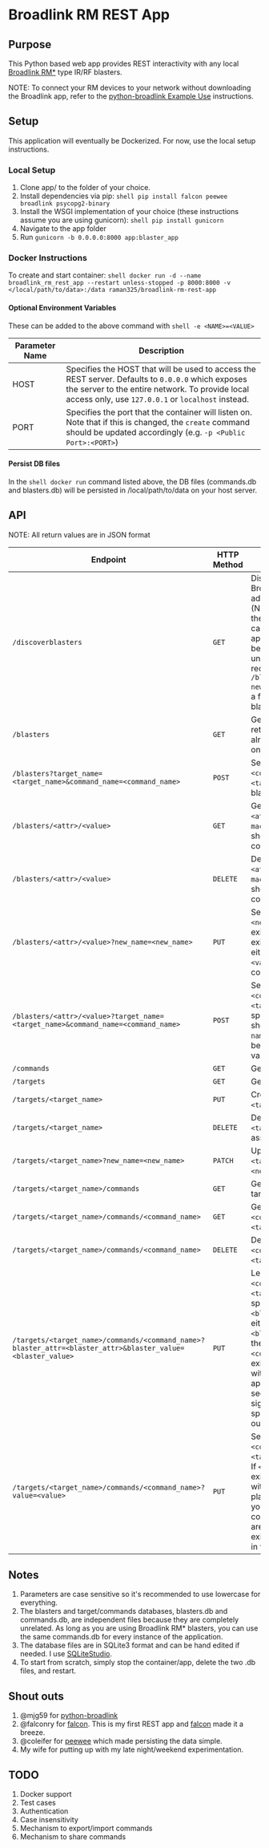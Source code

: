 # Broadlink RM REST App

## Purpose
This Python based web app provides REST interactivity with any local [Broadlink RM*](http://www.ibroadlink.com/rm/) type IR/RF blasters.

NOTE: To connect your RM devices to your network without downloading the Broadlink app, refer to the [python-broadlink Example Use](https://github.com/mjg59/python-broadlink#example-use) instructions.

## Setup
This application will eventually be Dockerized. For now, use the local setup instructions.

### Local Setup
1. Clone app/ to the folder of your choice. 
2. Install dependencies via pip: ```shell pip install falcon peewee broadlink psycopg2-binary```
3. Install the WSGI implementation of your choice (these instructions assume you are using gunicorn): ```shell pip install gunicorn```
4. Navigate to the app folder
5. Run ```gunicorn -b 0.0.0.0:8000 app:blaster_app```

### Docker Instructions

To create and start container:
```shell docker run -d --name broadlink_rm_rest_app --restart unless-stopped -p 8000:8000 -v </local/path/to/data>:/data raman325/broadlink-rm-rest-app```

#### Optional Environment Variables
These can be added to the above command with ```shell -e <NAME>=<VALUE>```

Parameter Name | Description
-------------- | -----------
HOST | Specifies the HOST that will be used to access the REST server. Defaults to ```0.0.0.0``` which exposes the server to the entire network. To provide local access only, use ```127.0.0.1``` or ```localhost``` instead.
PORT | Specifies the port that the container will listen on. Note that if this is changed, the ```create``` command should be updated accordingly (e.g. ```-p <Public Port>:<PORT>```)

#### Persist DB files
In the ```shell docker run``` command listed above, the DB files (commands.db and blasters.db) will be persisted in /local/path/to/data on your host server.

## API
NOTE: All return values are in JSON format

Endpoint | HTTP Method | Description | Returns
-------- | ----------- | ----------- | -------
```/discoverblasters``` | ```GET``` | Discovers all new Broadlink RM blasters and adds them to the database (Note: blasters must be in the database before they can be used by the application). Blasters will be added to the database unnamed, so it's recommended to use ```PUT /blasters/<attr>/<value>?new_name=<new_name>``` to set a friendly name for each blaster. | ```num_devices``` - # of newly discovered devices
```/blasters``` | ```GET``` | Gets all blasters (only returns blasters that have already been discovered once). | 
```/blasters?target_name=<target_name>&command_name=<command_name>``` | ```POST``` | Sends command ```<command_name>``` for target ```<target_name>``` to all blasters. | 
```/blasters/<attr>/<value>``` | ```GET``` | Gets specified blaster. ```<attr>``` should be either ```ip```, ```mac```, or ```name```, and ```<value>``` should be the corresponding value. | 
```/blasters/<attr>/<value>``` | ```DELETE``` | Deletes specified blaster. ```<attr>``` should be either ```ip```, ```mac```, or ```name```, and ```<value>``` should be the corresponding value. | 
```/blasters/<attr>/<value>?new_name=<new_name>``` | ```PUT``` | Sets blasters name to ```<new_name>```, replacing an existing name if it already exists. ```<attr>``` should be either ```ip```, ```mac```, or ```name```, and ```<value>``` should be the corresponding value. | 
```/blasters/<attr>/<value>?target_name=<target_name>&command_name=<command_name>``` | ```POST``` | Sends command ```<command_name>``` for target ```<target_name>``` via specified blaster. ```<attr>``` should be either ```ip```, ```mac```, or ```name```, and ```<value>``` should be the corresponding value. | 
```/commands``` | ```GET``` | Gets all commands. | 
```/targets``` | ```GET``` | Gets all targets. | 
```/targets/<target_name>``` | ```PUT``` | Creates target ```<target_name>```. | 
```/targets/<target_name>``` | ```DELETE``` | Deletes target ```<target_name>``` and all of its associated commands. | 
```/targets/<target_name>?new_name=<new_name>``` | ```PATCH``` | Updates the name of ```<target_name>``` to ```<new_name>```. | 
```/targets/<target_name>/commands``` | ```GET``` | Gets all commands for target ```<target_name>```. | 
```/targets/<target_name>/commands/<command_name>``` | ```GET``` | Gets command ```<command_name>``` for target ```<target_name>```. | 
```/targets/<target_name>/commands/<command_name>``` | ```DELETE``` | Deletes command. ```<command_name>``` for target ```<target_name>```. | 
```/targets/<target_name>/commands/<command_name>?blaster_attr=<blaster_attr>&blaster_value=<blaster_value>``` | ```PUT``` | Learns command ```<command_name>``` for target ```<target_name>``` using specified blaster. ```<blaster_attr>``` should be either ```ip```, ```mac```, or ```name``` and ```<blaster_value>``` should be the corresponding value. If ```<command_name>``` already exists, it will be replaced with the new value. The app will wait for ~10 seconds to detect an input signal from the blaster specified before timing out. | 
```/targets/<target_name>/commands/<command_name>?value=<value>``` | ```PUT``` | Sets the value command ```<command_name>``` for target ```<target_name>``` to ```<value>```. If ```<command_name>``` already exists, it will be replaced with the new value. If you plan to use this method, you should look at the code to see how values are encoded, or use existing command values in the database. | 

## Notes
1. Parameters are case sensitive so it's recommended to use lowercase for everything.
2. The blasters and target/commands databases, blasters.db and commands.db, are independent files because  they are completely unrelated. As long as you are using Broadlink RM* blasters, you can use the same commands.db for every instance of the application.
3. The database files are in SQLite3 format and can be hand edited if needed. I use [SQLiteStudio](https://sqlitestudio.pl/index.rvt).
4. To start from scratch, simply stop the container/app, delete the two .db files, and restart.

## Shout outs
1. @mjg59 for [python-broadlink](https://github.com/mjg59/python-broadlink)
2. @falconry for [falcon](https://github.com/falconry/falcon). This is my first REST app and [falcon](https://github.com/falconry/falcon) made it a breeze.
3. @coleifer for [peewee](https://github.com/coleifer/peewee) which made persisting the data simple.
4. My wife for putting up with my late night/weekend experimentation.


## TODO
1. Docker support
2. Test cases
3. Authentication
3. Case insensitivity
4. Mechanism to export/import commands
5. Mechanism to share commands
